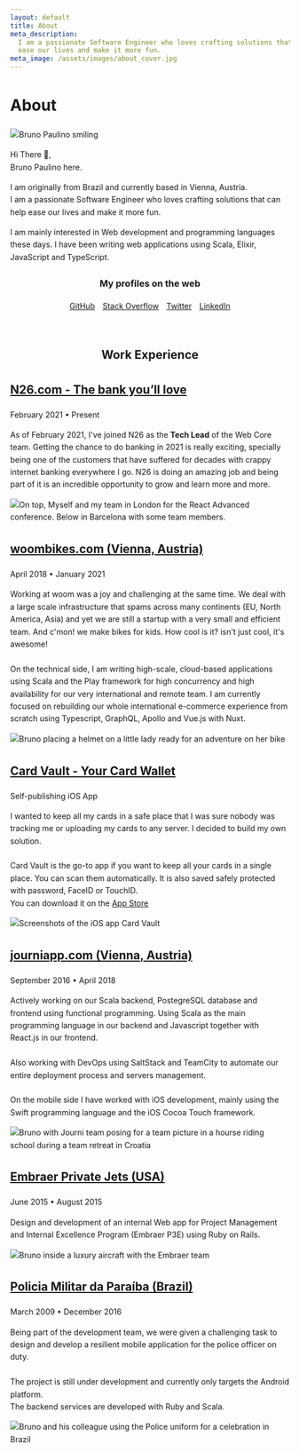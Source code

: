 ```yaml
---
layout: default
title: About
meta_description:
  I am a passionate Software Engineer who loves crafting solutions that can help
  ease our lives and make it more fun.
meta_image: /assets/images/about_cover.jpg
---
```


<div class="flex-center about-me" style="line-height: 1.6;">
    <h1>About</h1>
    <img src="/assets/images/bpaulino.jpg" class="me" alt="Bruno Paulino smiling"/>
    <p>Hi There 👋,<br/>Bruno Paulino here.</p>
    <p>
        I am originally from Brazil and currently based in Vienna, Austria.<br/>
        I am a passionate Software Engineer who loves crafting solutions that can help ease our lives and make it more fun.
    </p>
    <p>
        I am mainly interested in Web development and programming languages these days. I have been writing web applications using Scala, Elixir, JavaScript and TypeScript.
    </p>
    <div style="text-align: center; padding-bottom: 30px;">
        <h3>My profiles on the web</h3>
        <a href="https://github.com/brunojppb" style="margin-right: 10px">GitHub</a>
        <a href="https://stackoverflow.com/users/2301092/bruno-paulino?tab=profile" style="margin-right: 10px">Stack Overflow</a>
        <a href="https://twitter.com/bpaulino0" style="margin-right: 10px">Twitter</a>
        <a href="https://www.linkedin.com/in/brunojppb/">LinkedIn</a>
    </div>
</div>

<div class="work" style="line-height: 1.6;">
    <div style="text-align: center; margin-bottom: 24px;">
        <h2>Work Experience</h2>
    </div>
  <div class="job-item">
      <div>
          <h2><a href="https://n26.com">N26.com - The bank you’ll love</a></h2>
          <div class="date">February 2021 • Present</div>
          <p>
              As of February 2021, I've joined N26 as the <strong>Tech Lead</strong> of the Web Core team. Getting the chance to do banking in 2021 is really exciting, specially being one of the customers that have suffered for decades with crappy internet banking everywhere I go. N26 is doing an amazing job and being part of it is an incredible opportunity to grow and learn more and more.
          </p>
      </div>
      <img src="/assets/images/n26_team.jpg"
        loading="lazy"
        alt="On top, Myself and my team in London for the React Advanced conference. Below in Barcelona with some team members."/>
  </div>

  <div class="job-item">
      <div>
          <h2><a href="https://woombikes.com">woombikes.com (Vienna, Austria)</a></h2>
          <div class="date">April 2018 • January 2021</div>
          <p>
              Working at woom was a joy and challenging at the same time. We deal with a large scale infrastructure that spams across many continents (EU, North America, Asia) and yet we are still a startup with a very small and efficient team. And c'mon! we make bikes for kids. How cool is it? isn't just cool, it's awesome! 
              <br/><br/>
              On the technical side, I am writing high-scale, cloud-based applications using Scala and the Play framework for high concurrency and high availability for our very international and remote team. I am currently focused on rebuilding our whole international e-commerce experience from scratch using Typescript, GraphQL, Apollo and Vue.js with Nuxt.
          </p>
      </div>
      <img src="/assets/images/woombikes.jpg" 
        loading="lazy"
        alt="Bruno placing a helmet on a little lady ready for an adventure on her bike"/>
  </div>

  <div class="job-item">
      <div>
          <h2><a href="https://apps.apple.com/us/app/card-vault-lite/id1389892665">Card Vault - Your Card Wallet</a></h2>
          <div class="date">Self-publishing iOS App</div>
          <p>
              I wanted to keep all my cards in a safe place that I was sure nobody was tracking me or uploading my cards to any server. I decided to build my own solution.<br/><br/>
              Card Vault is the go-to app if you want to keep all your cards in a single place. You can scan them automatically.
              It is also saved safely protected with password, FaceID or TouchID.<br/>
              You can download it on the <a href="https://apps.apple.com/us/app/card-vault-lite/id1389892665">App Store</a>
          </p>
      </div>
      <img src="/assets/images/card_vault.jpg" 
        loading="lazy"
        alt="Screenshots of the iOS app Card Vault"/>
  </div>

  <div class="job-item">
      <div>
          <h2><a href="https://journiapp.com/">journiapp.com (Vienna, Austria)</a></h2>
          <div class="date">September 2016 • April 2018</div>
          <p>
              Actively working on our Scala backend, PostegreSQL database and frontend using functional programming. Using Scala as the main programming language in our backend and Javascript together with React.js in our frontend.
              <br/><br/>
              Also working with DevOps using SaltStack and TeamCity to automate our entire deployment process and servers management.
              <br/><br/>
              On the mobile side I have worked with iOS development, mainly using the Swift programming language and the iOS Cocoa Touch framework.
          </p>
      </div>
      <img src="/assets/images/journi.jpg" alt="Bruno with Journi team posing for a team picture in a hourse riding school during a team retreat in Croatia"/>
  </div>

  <div class="job-item">
      <div>
          <h2><a href="https://embraer.com/">Embraer Private Jets (USA)</a></h2>
          <div class="date">June 2015 • August 2015</div>
          <p>
              Design and development of an internal Web app for Project Management and Internal Excellence Program (Embraer P3E) using Ruby on Rails.
          </p>
      </div>
      <img src="/assets/images/embraer.jpg" 
        loading="lazy"
        alt="Bruno inside a luxury aircraft with the Embraer team"/>
  </div>

  <div class="job-item">
      <div>
          <h2><a href="http://www.pm.pb.gov.br/portal/">Policia Militar da Paraíba (Brazil)</a></h2>
          <div class="date">March 2009 • December 2016</div>
          <p>
              Being part of the development team, we were given a challenging task to design and develop a resilient mobile application for the police officer on duty.<br/><br/>
              The project is still under development and currently only targets the Android platform.<br/>
              The backend services are developed with Ruby and Scala.
          </p>
      </div>
      <img src="/assets/images/pmpb.jpg" 
        loading="lazy"
        alt="Bruno and his colleague using the Police uniform for a celebration in Brazil"/>
  </div>

</div>
